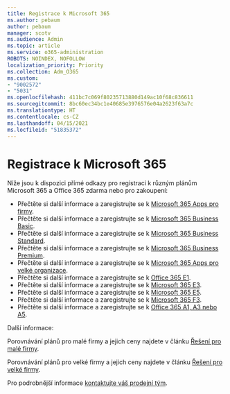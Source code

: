 ```yaml
---
title: Registrace k Microsoft 365
ms.author: pebaum
author: pebaum
manager: scotv
ms.audience: Admin
ms.topic: article
ms.service: o365-administration
ROBOTS: NOINDEX, NOFOLLOW
localization_priority: Priority
ms.collection: Adm_O365
ms.custom:
- "9002572"
- "5031"
ms.openlocfilehash: 411bc7c069f80235713880d149ac10f68c836611
ms.sourcegitcommit: 8bc60ec34bc1e40685e3976576e04a2623f63a7c
ms.translationtype: HT
ms.contentlocale: cs-CZ
ms.lasthandoff: 04/15/2021
ms.locfileid: "51835372"
---
```

# <a name="sign-up-for-microsoft-365"></a>Registrace k Microsoft 365

Níže jsou k dispozici přímé odkazy pro registraci k různým plánům Microsoft 365 a Office 365 zdarma nebo pro zakoupení:

- Přečtěte si další informace a zaregistrujte se k [Microsoft 365 Apps pro firmy](https://products.office.com/business/office-365-business?activetab=pivot%3aoverviewtab).
- Přečtěte si další informace a zaregistrujte se k [Microsoft 365 Business Basic](https://products.office.com/business/office-365-business-essentials?activetab=pivot%3aoverviewtab).
- Přečtěte si další informace a zaregistrujte se k [Microsoft 365 Business Standard](https://products.office.com/business/office-365-business-premium?activetab=pivot%3aoverviewtab).
- Přečtěte si další informace a zaregistrujte se k [Microsoft 365 Business Premium](https://www.microsoft.com/microsoft-365/business/microsoft-365-business?activetab=pivot%3aoverviewtab).
- Přečtěte si další informace a zaregistrujte se k [Microsoft 365 Apps pro velké organizace](https://products.office.com/business/office-365-proplus-product?activetab=pivot%3aoverviewtab).
- Přečtěte si další informace a zaregistrujte se k [Office 365 E1](https://www.microsoft.com/microsoft-365/business/office-365-enterprise-e1-business-software?activetab=pivot:overviewtab).
- Přečtěte si další informace a zaregistrujte se k [Microsoft 365 E3](https://www.microsoft.com/microsoft-365/enterprise-e3-business-software).
- Přečtěte si další informace a zaregistrujte se k [Microsoft 365 E5](https://www.microsoft.com/microsoft-365/enterprise-e5-business-software?activetab=pivot%3aoverviewtab).
- Přečtěte si další informace a zaregistrujte se k [Microsoft 365 F3](https://www.microsoft.com/microsoft-365/microsoft-365-enterprise-f3?activetab=pivot%3aoverviewtab).
- Přečtěte si další informace a zaregistrujte se k [Office 365 A1, A3 nebo A5](https://www.microsoft.com/microsoft-365/academic/compare-office-365-education-plans?activetab=tab:primaryr1).

Další informace:

Porovnávání plánů pro malé firmy a jejich ceny najdete v článku [Řešení pro malé firmy](https://products.office.com/business/small-business-solutions#office-ContentAreaHeadingTemplate-1cuvapm).

Porovnávání plánů pro velké firmy a jejich ceny najdete v článku [Řešení pro velké firmy](https://www.microsoft.com/microsoft-365/business/compare-more-office-365-for-business-plans).

Pro podrobnější informace [kontaktujte váš prodejní tým](https://go.microsoft.com/fwlink/?linkid=2127718).
